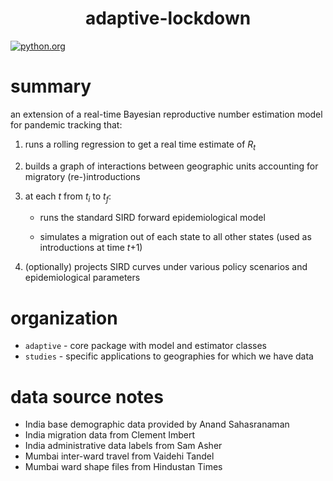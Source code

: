 <h1 align="center">adaptive-lockdown</h1>

[![python.org](https://img.shields.io/badge/made%20with-python-%233776AB.svg?style=for-the-badge&logo=python&logoColor=ffdf76)](https://www.python.org)


# summary
an extension of a real-time Bayesian reproductive number estimation model for pandemic tracking that: 
1. runs a rolling regression to get a real time estimate of <i>R<sub>t</sub></i>
2. builds a graph of interactions between geographic units accounting for migratory (re-)introductions
3. at each <i>t</i> from <i>t<sub>i</sub></i> to <i>t<sub>f</sub></i>:

   - runs the standard SIRD forward epidemiological model 

   - simulates a migration out of each state to all other states (used as introductions at time <i>t</i>+1)
4. (optionally) projects SIRD curves under various policy scenarios and epidemiological parameters 

# organization
- `adaptive` - core package with model and estimator classes 
- `studies` - specific applications to geographies for which we have data

# data source notes
- India base demographic data provided by Anand Sahasranaman 
- India migration data from Clement Imbert
- India administrative data labels from Sam Asher
- Mumbai inter-ward travel from Vaidehi Tandel 
- Mumbai ward shape files from Hindustan Times
